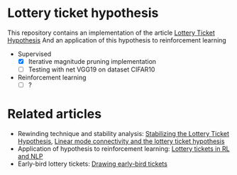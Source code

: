 # Lottery ticket hypothesis
This repository contains an implementation of the article [Lottery Ticket Hypothesis](https://arxiv.org/abs/1803.03635)
And an application of this hypothesis to reinforcement learning
 - Supervised 
    - [x] Iterative magnitude pruning implementation
    - [ ] Testing with net VGG19 on dataset CIFAR10
 - Reinforcement learning
    - [ ] ?

# Related articles
- Rewinding technique and stability analysis: 
[Stabilizing the Lottery Ticket Hypothesis](https://arxiv.org/abs/1903.01611), [Linear mode connectivity and the lottery ticket hypothesis](https://arxiv.org/abs/1912.05671)
- Application of hypothesis to reinforcement learning:
[Lottery tickets in RL and NLP](https://arxiv.org/abs/1906.02768)
- Early-bird lottery tickets:
[Drawing early-bird tickets](https://arxiv.org/abs/1909.11957)
